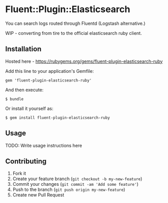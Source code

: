 # Fluent::Plugin::Elasticsearch

You can search logs routed through Fluentd (Logstash alternative.)

WIP - converting from tire to the official elasticsearch ruby client.

## Installation

Hosted here - 
https://rubygems.org/gems/fluent-plugin-elasticsearch-ruby

Add this line to your application's Gemfile:

    gem 'fluent-plugin-elasticsearch-ruby'

And then execute:

    $ bundle

Or install it yourself as:

    $ gem install fluent-plugin-elasticsearch-ruby

## Usage

TODO: Write usage instructions here

## Contributing

1. Fork it
2. Create your feature branch (`git checkout -b my-new-feature`)
3. Commit your changes (`git commit -am 'Add some feature'`)
4. Push to the branch (`git push origin my-new-feature`)
5. Create new Pull Request
